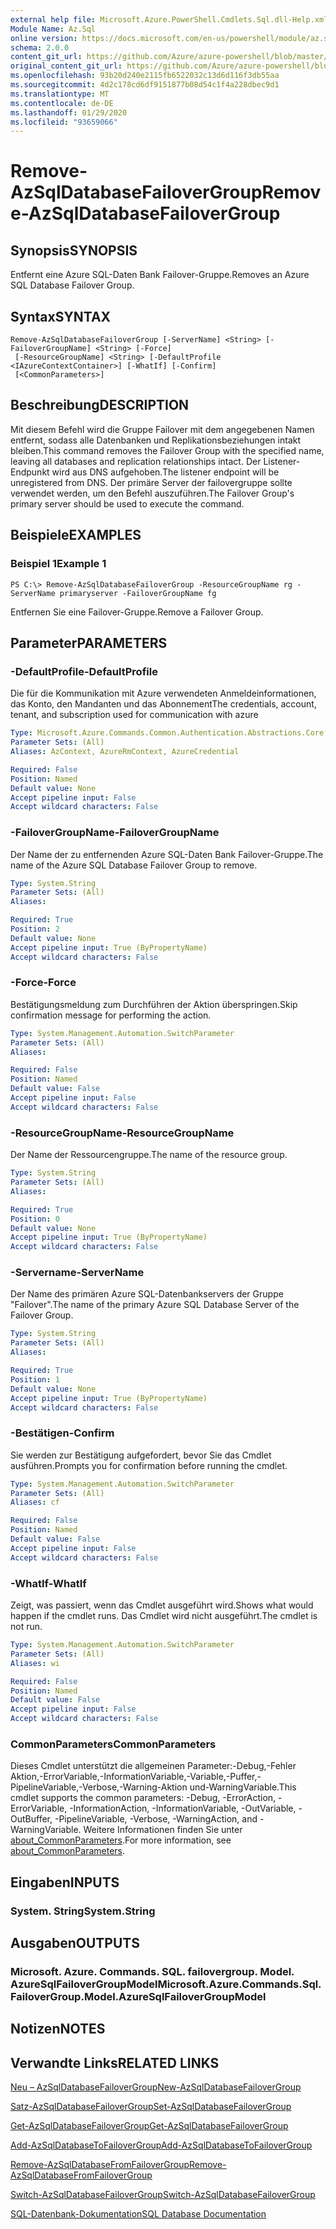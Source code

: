 ```yaml
---
external help file: Microsoft.Azure.PowerShell.Cmdlets.Sql.dll-Help.xml
Module Name: Az.Sql
online version: https://docs.microsoft.com/en-us/powershell/module/az.sql/remove-azsqldatabasefailovergroup
schema: 2.0.0
content_git_url: https://github.com/Azure/azure-powershell/blob/master/src/Sql/Sql/help/Remove-AzSqlDatabaseFailoverGroup.md
original_content_git_url: https://github.com/Azure/azure-powershell/blob/master/src/Sql/Sql/help/Remove-AzSqlDatabaseFailoverGroup.md
ms.openlocfilehash: 93b20d240e2115fb6522032c13d6d116f3db55aa
ms.sourcegitcommit: 4d2c178cd6df9151877b08d54c1f4a228dbec9d1
ms.translationtype: MT
ms.contentlocale: de-DE
ms.lasthandoff: 01/29/2020
ms.locfileid: "93659066"
---
```

# <span data-ttu-id="23919-101">Remove-AzSqlDatabaseFailoverGroup</span><span class="sxs-lookup"><span data-stu-id="23919-101">Remove-AzSqlDatabaseFailoverGroup</span></span>

## <span data-ttu-id="23919-102">Synopsis</span><span class="sxs-lookup"><span data-stu-id="23919-102">SYNOPSIS</span></span>
<span data-ttu-id="23919-103">Entfernt eine Azure SQL-Daten Bank Failover-Gruppe.</span><span class="sxs-lookup"><span data-stu-id="23919-103">Removes an Azure SQL Database Failover Group.</span></span>

## <span data-ttu-id="23919-104">Syntax</span><span class="sxs-lookup"><span data-stu-id="23919-104">SYNTAX</span></span>

```
Remove-AzSqlDatabaseFailoverGroup [-ServerName] <String> [-FailoverGroupName] <String> [-Force]
 [-ResourceGroupName] <String> [-DefaultProfile <IAzureContextContainer>] [-WhatIf] [-Confirm]
 [<CommonParameters>]
```

## <span data-ttu-id="23919-105">Beschreibung</span><span class="sxs-lookup"><span data-stu-id="23919-105">DESCRIPTION</span></span>
<span data-ttu-id="23919-106">Mit diesem Befehl wird die Gruppe Failover mit dem angegebenen Namen entfernt, sodass alle Datenbanken und Replikationsbeziehungen intakt bleiben.</span><span class="sxs-lookup"><span data-stu-id="23919-106">This command removes the Failover Group with the specified name, leaving all databases and replication relationships intact.</span></span> <span data-ttu-id="23919-107">Der Listener-Endpunkt wird aus DNS aufgehoben.</span><span class="sxs-lookup"><span data-stu-id="23919-107">The listener endpoint will be unregistered from DNS.</span></span>
<span data-ttu-id="23919-108">Der primäre Server der failovergruppe sollte verwendet werden, um den Befehl auszuführen.</span><span class="sxs-lookup"><span data-stu-id="23919-108">The Failover Group's primary server should be used to execute the command.</span></span>

## <span data-ttu-id="23919-109">Beispiele</span><span class="sxs-lookup"><span data-stu-id="23919-109">EXAMPLES</span></span>

### <span data-ttu-id="23919-110">Beispiel 1</span><span class="sxs-lookup"><span data-stu-id="23919-110">Example 1</span></span>
```
PS C:\> Remove-AzSqlDatabaseFailoverGroup -ResourceGroupName rg -ServerName primaryserver -FailoverGroupName fg
```

<span data-ttu-id="23919-111">Entfernen Sie eine Failover-Gruppe.</span><span class="sxs-lookup"><span data-stu-id="23919-111">Remove a Failover Group.</span></span>

## <span data-ttu-id="23919-112">Parameter</span><span class="sxs-lookup"><span data-stu-id="23919-112">PARAMETERS</span></span>

### <span data-ttu-id="23919-113">-DefaultProfile</span><span class="sxs-lookup"><span data-stu-id="23919-113">-DefaultProfile</span></span>
<span data-ttu-id="23919-114">Die für die Kommunikation mit Azure verwendeten Anmeldeinformationen, das Konto, den Mandanten und das Abonnement</span><span class="sxs-lookup"><span data-stu-id="23919-114">The credentials, account, tenant, and subscription used for communication with azure</span></span>

```yaml
Type: Microsoft.Azure.Commands.Common.Authentication.Abstractions.Core.IAzureContextContainer
Parameter Sets: (All)
Aliases: AzContext, AzureRmContext, AzureCredential

Required: False
Position: Named
Default value: None
Accept pipeline input: False
Accept wildcard characters: False
```

### <span data-ttu-id="23919-115">-FailoverGroupName</span><span class="sxs-lookup"><span data-stu-id="23919-115">-FailoverGroupName</span></span>
<span data-ttu-id="23919-116">Der Name der zu entfernenden Azure SQL-Daten Bank Failover-Gruppe.</span><span class="sxs-lookup"><span data-stu-id="23919-116">The name of the Azure SQL Database Failover Group to remove.</span></span>

```yaml
Type: System.String
Parameter Sets: (All)
Aliases:

Required: True
Position: 2
Default value: None
Accept pipeline input: True (ByPropertyName)
Accept wildcard characters: False
```

### <span data-ttu-id="23919-117">-Force</span><span class="sxs-lookup"><span data-stu-id="23919-117">-Force</span></span>
<span data-ttu-id="23919-118">Bestätigungsmeldung zum Durchführen der Aktion überspringen.</span><span class="sxs-lookup"><span data-stu-id="23919-118">Skip confirmation message for performing the action.</span></span>

```yaml
Type: System.Management.Automation.SwitchParameter
Parameter Sets: (All)
Aliases:

Required: False
Position: Named
Default value: False
Accept pipeline input: False
Accept wildcard characters: False
```

### <span data-ttu-id="23919-119">-ResourceGroupName</span><span class="sxs-lookup"><span data-stu-id="23919-119">-ResourceGroupName</span></span>
<span data-ttu-id="23919-120">Der Name der Ressourcengruppe.</span><span class="sxs-lookup"><span data-stu-id="23919-120">The name of the resource group.</span></span>

```yaml
Type: System.String
Parameter Sets: (All)
Aliases:

Required: True
Position: 0
Default value: None
Accept pipeline input: True (ByPropertyName)
Accept wildcard characters: False
```

### <span data-ttu-id="23919-121">-Servername</span><span class="sxs-lookup"><span data-stu-id="23919-121">-ServerName</span></span>
<span data-ttu-id="23919-122">Der Name des primären Azure SQL-Datenbankservers der Gruppe "Failover".</span><span class="sxs-lookup"><span data-stu-id="23919-122">The name of the primary Azure SQL Database Server of the Failover Group.</span></span>

```yaml
Type: System.String
Parameter Sets: (All)
Aliases:

Required: True
Position: 1
Default value: None
Accept pipeline input: True (ByPropertyName)
Accept wildcard characters: False
```

### <span data-ttu-id="23919-123">-Bestätigen</span><span class="sxs-lookup"><span data-stu-id="23919-123">-Confirm</span></span>
<span data-ttu-id="23919-124">Sie werden zur Bestätigung aufgefordert, bevor Sie das Cmdlet ausführen.</span><span class="sxs-lookup"><span data-stu-id="23919-124">Prompts you for confirmation before running the cmdlet.</span></span>

```yaml
Type: System.Management.Automation.SwitchParameter
Parameter Sets: (All)
Aliases: cf

Required: False
Position: Named
Default value: False
Accept pipeline input: False
Accept wildcard characters: False
```

### <span data-ttu-id="23919-125">-WhatIf</span><span class="sxs-lookup"><span data-stu-id="23919-125">-WhatIf</span></span>
<span data-ttu-id="23919-126">Zeigt, was passiert, wenn das Cmdlet ausgeführt wird.</span><span class="sxs-lookup"><span data-stu-id="23919-126">Shows what would happen if the cmdlet runs.</span></span>
<span data-ttu-id="23919-127">Das Cmdlet wird nicht ausgeführt.</span><span class="sxs-lookup"><span data-stu-id="23919-127">The cmdlet is not run.</span></span>

```yaml
Type: System.Management.Automation.SwitchParameter
Parameter Sets: (All)
Aliases: wi

Required: False
Position: Named
Default value: False
Accept pipeline input: False
Accept wildcard characters: False
```

### <span data-ttu-id="23919-128">CommonParameters</span><span class="sxs-lookup"><span data-stu-id="23919-128">CommonParameters</span></span>
<span data-ttu-id="23919-129">Dieses Cmdlet unterstützt die allgemeinen Parameter:-Debug,-Fehler Aktion,-ErrorVariable,-InformationVariable,-Variable,-Puffer,-PipelineVariable,-Verbose,-Warning-Aktion und-WarningVariable.</span><span class="sxs-lookup"><span data-stu-id="23919-129">This cmdlet supports the common parameters: -Debug, -ErrorAction, -ErrorVariable, -InformationAction, -InformationVariable, -OutVariable, -OutBuffer, -PipelineVariable, -Verbose, -WarningAction, and -WarningVariable.</span></span> <span data-ttu-id="23919-130">Weitere Informationen finden Sie unter [about_CommonParameters](https://go.microsoft.com/fwlink/?LinkID=113216).</span><span class="sxs-lookup"><span data-stu-id="23919-130">For more information, see [about_CommonParameters](https://go.microsoft.com/fwlink/?LinkID=113216).</span></span>

## <span data-ttu-id="23919-131">Eingaben</span><span class="sxs-lookup"><span data-stu-id="23919-131">INPUTS</span></span>

### <span data-ttu-id="23919-132">System. String</span><span class="sxs-lookup"><span data-stu-id="23919-132">System.String</span></span>

## <span data-ttu-id="23919-133">Ausgaben</span><span class="sxs-lookup"><span data-stu-id="23919-133">OUTPUTS</span></span>

### <span data-ttu-id="23919-134">Microsoft. Azure. Commands. SQL. failovergroup. Model. AzureSqlFailoverGroupModel</span><span class="sxs-lookup"><span data-stu-id="23919-134">Microsoft.Azure.Commands.Sql.FailoverGroup.Model.AzureSqlFailoverGroupModel</span></span>

## <span data-ttu-id="23919-135">Notizen</span><span class="sxs-lookup"><span data-stu-id="23919-135">NOTES</span></span>

## <span data-ttu-id="23919-136">Verwandte Links</span><span class="sxs-lookup"><span data-stu-id="23919-136">RELATED LINKS</span></span>

[<span data-ttu-id="23919-137">Neu – AzSqlDatabaseFailoverGroup</span><span class="sxs-lookup"><span data-stu-id="23919-137">New-AzSqlDatabaseFailoverGroup</span></span>](./New-AzSqlDatabaseFailoverGroup.md)

[<span data-ttu-id="23919-138">Satz-AzSqlDatabaseFailoverGroup</span><span class="sxs-lookup"><span data-stu-id="23919-138">Set-AzSqlDatabaseFailoverGroup</span></span>](./Set-AzSqlDatabaseFailoverGroup.md)

[<span data-ttu-id="23919-139">Get-AzSqlDatabaseFailoverGroup</span><span class="sxs-lookup"><span data-stu-id="23919-139">Get-AzSqlDatabaseFailoverGroup</span></span>](./Get-AzSqlDatabaseFailoverGroup.md)

[<span data-ttu-id="23919-140">Add-AzSqlDatabaseToFailoverGroup</span><span class="sxs-lookup"><span data-stu-id="23919-140">Add-AzSqlDatabaseToFailoverGroup</span></span>](./Add-AzSqlDatabaseToFailoverGroup.md)

[<span data-ttu-id="23919-141">Remove-AzSqlDatabaseFromFailoverGroup</span><span class="sxs-lookup"><span data-stu-id="23919-141">Remove-AzSqlDatabaseFromFailoverGroup</span></span>](./Remove-AzSqlDatabaseFromFailoverGroup.md)

[<span data-ttu-id="23919-142">Switch-AzSqlDatabaseFailoverGroup</span><span class="sxs-lookup"><span data-stu-id="23919-142">Switch-AzSqlDatabaseFailoverGroup</span></span>](./Switch-AzSqlDatabaseFailoverGroup.md)

[<span data-ttu-id="23919-143">SQL-Datenbank-Dokumentation</span><span class="sxs-lookup"><span data-stu-id="23919-143">SQL Database Documentation</span></span>](https://docs.microsoft.com/azure/sql-database/)
